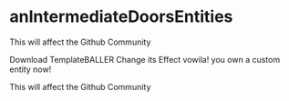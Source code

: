 # anIntermediateDoorsEntities
This will affect the Github Community

Download TemplateBALLER
Change its Effect
vowila!
you own a custom entity now!

This will affect the Github Community
